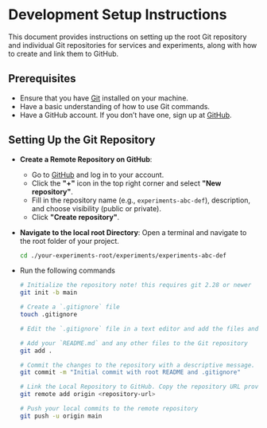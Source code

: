 # Development Setup Instructions

This document provides instructions on setting up the root Git repository and individual Git repositories for services and experiments, along with how to create and link them to GitHub.

## Prerequisites

- Ensure that you have [Git](https://git-scm.com/) installed on your machine.
- Have a basic understanding of how to use Git commands.
- Have a GitHub account. If you don’t have one, sign up at [GitHub](https://github.com/).

## Setting Up the Git Repository

- **Create a Remote Repository on GitHub**:
   - Go to [GitHub](https://github.com/) and log in to your account.
   - Click the **"+"** icon in the top right corner and select **"New repository"**.
   - Fill in the repository name (e.g., `experiments-abc-def`), description, and choose visibility (public or private).
   - Click **"Create repository"**.


- **Navigate to the local root Directory**: Open a terminal and navigate to the root folder of your project.

    ```bash
    cd ./your-experiments-root/experiments/experiments-abc-def
    ```

- Run the following commands

    ```bash
    # Initialize the repository note! this requires git 2.28 or newer
    git init -b main

    # Create a `.gitignore` file 
    touch .gitignore

    # Edit the `.gitignore` file in a text editor and add the files and folders you want to exclude.

    # Add your `README.md` and any other files to the Git repository
    git add .

    # Commit the changes to the repository with a descriptive message.
    git commit -m "Initial commit with root README and .gitignore"

    # Link the Local Repository to GitHub. Copy the repository URL provided by GitHub (e.g., `https://github.com/yourusername/experiments-abc-def.git`) and run the following command:   
    git remote add origin <repository-url>

    # Push your local commits to the remote repository
    git push -u origin main
    ```
